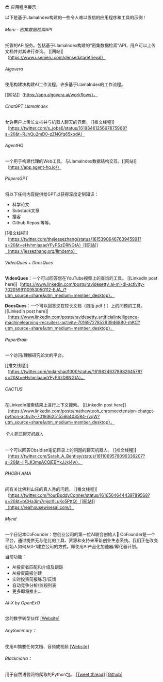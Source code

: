 😎 应用程序展示

以下是基于LlamaIndex构建的一些令人难以置信的应用程序和工具的示例！

###### Meru - 密集数据检索API

托管的API服务。包括基于LlamaIndex构建的“密集数据检索”API，用户可以上传文档并对其进行查询。
[[网站]]（https://www.usemeru.com/densedataretrieval）

###### Algovera

使用构建块构建AI工作流程。许多基于LlamaIndex的工作流程。

[[网站]]（https://app.algovera.ai/workflows）。

###### ChatGPT LlamaIndex

允许用户上传长文档并与机器人聊天的界面。
[[推文线程]]（https://twitter.com/s_jobs6/status/1618346125697875968?s=20&t=RJhQu2mD0-zZNGfq65xodA）

###### AgentHQ

一个用于构建代理的Web工具，与LlamaIndex数据结构交互。[[网站]]（https://app.agent-hq.io/）

###### PapersGPT

将以下任何内容提供给GPT以获得深度定制知识：
- 科学论文
- Substack文章
- 播客
- Github Repos
等等。

[[推文线程]]（https://twitter.com/thejessezhang/status/1615390646763945991?s=20&t=eHvhmIaaaoYFyPSzDRNGtA）[[网站]]（https://jessezhang.org/llmdemo）

###### VideoQues + DocsQues

**VideoQues**：一个可以回答您在YouTube视频上的查询的工具。
[[LinkedIn post here]]（https://www.linkedin.com/posts/ravidesetty_ai-ml-dl-activity-7020599110953050112-EJA_/?utm_source=share&utm_medium=member_desktop）。

**DocsQues**：一个可以回答您在较长文档（包括.pdf！）上的问题的工具。
[[LinkedIn post here]]（https://www.linkedin.com/posts/ravidesetty_artificialintelligence-machinelearning-recruiters-activity-7016972785293946880-rhKC?utm_source=share&utm_medium=member_desktop）。

###### PaperBrain

一个访问/理解研究论文的平台。

[[推文线程]]（https://twitter.com/mdarshad1000/status/1619824637898264578?s=20&t=eHvhmIaaaoYFyPSzDRNGtA）。

###### CACTUS

在LinkedIn搜索结果上进行上下文搜索。
[[LinkedIn post here]]（https://www.linkedin.com/posts/mathewteoh_chromeextension-chatgpt-python-activity-7019362515566403584-ryqW?utm_source=share&utm_medium=member_desktop）。

###### 个人笔记聊天机器人

一个可以回答Obsidian笔记目录上的问题的聊天机器人。
[[推文线程]]（https://twitter.com/Sarah_A_Bentley/status/1611069576099336207?s=20&t=IjPLK3msACQjEBYxJJxj4w）。

###### RHOBH AMA

问有关比佛利山庄的真人秀的问题。
[[推文线程]]（https://twitter.com/YourBuddyConner/status/1616504644439789568?s=20&t=bCHa3im7mjoIXLuKo5PttQ）[[网站]]（https://realhousewivesai.com/）

###### Mynd

一个日记本CoFounder：您创业公司的第一位AI联合创始人🙌
CoFounder是一个平台，通过提供无与伦比的工具、资源和支持来革新创业生态系统。我们正在改变创始人如何从0-1建立公司的方式，即使用AI产品化加速器/孵化器计划。

当前功能：

* AI投资者匹配和介绍及跟踪
* AI投资简报创建
* 实时投资简报练习/反馈
* 自动竞争分析/监视列表
* 更多即将推出...

###### Al-X by OpenExO
您的数字转型伙伴
[[Website]](https://chat.openexo.com)
###### AnySummary：
使用AI摘要任何文档、音频或视频
[[Website]](https://anysummary.app)
###### Blackmaria：
用于自然语言网络爬取的Python包。
[[Tweet thread]](https://twitter.com/obonigwe1/status/1640080422661943298?t=aftqisb4vaudwrgwah_1oa&s=19)
[[Github]](https://github.com/Smyja/blackmaria)